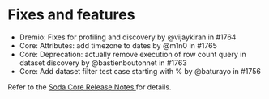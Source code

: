 # Fixes and features

* Dremio: Fixes for profiling and discovery by @vijaykiran in #1764
* Core: Attributes: add timezone to dates by @m1n0 in #1765
* Core: Deprecation: actually remove execution of row count query in dataset discovery by @bastienboutonnet in #1763
* Core: Add dataset filter test case starting with % by @baturayo in #1756

Refer to the [Soda Core Release Notes ](https://github.com/sodadata/soda-core/releases)for details.
